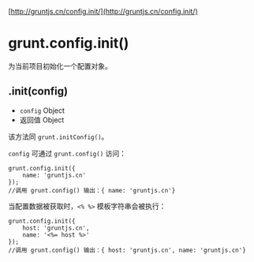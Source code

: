 [http://gruntjs.cn/config.init/](http://gruntjs.cn/config.init/)

# grunt.config.init()

为当前项目初始化一个配置对象。

## .init(config)

* `config` Object
* 返回值 Object

该方法同 `grunt.initConfig()`。

`config` 可通过 `grunt.config()` 访问：

    grunt.config.init({
        name: 'gruntjs.cn'
    });
    //调用 grunt.config() 输出：{ name: 'gruntjs.cn'}

当配置数据被获取时，`<% %>` 模板字符串会被执行：

    grunt.config.init({
        host: 'gruntjs.cn',
        name: '<%= host %>'
    });
    //调用 grunt.config() 输出：{ host: 'gruntjs.cn', name: 'gruntjs.cn'}
